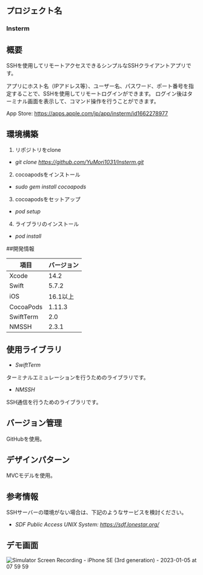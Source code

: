 ## プロジェクト名
### Insterm

## 概要
SSHを使用してリモートアクセスできるシンプルなSSHクライアントアプリです。

アプリにホスト名（IPアドレス等）、ユーザー名、パスワード、ポート番号を指定することで、SSHを使用してリモートログインができます。
ログイン後はターミナル画面を表示して、コマンド操作を行うことができます。

App Store: https://apps.apple.com/jp/app/insterm/id1662278977

## 環境構築
1. リポジトリをclone 

- *git clone https://github.com/YuMori1031/Insterm.git*

2. cocoapodsをインストール 

- *sudo gem install cocoapods*

3. cocoapodsをセットアップ

- *pod setup*

4. ライブラリのインストール

- *pod install*

##開発情報

| 項目 | バージョン |
| ---- | ---- |
| Xcode | 14.2 |
| Swift | 5.7.2 |
| iOS | 16.1以上 |
| CocoaPods | 1.11.3 |
| SwiftTerm | 2.0 |
| NMSSH | 2.3.1 |

## 使用ライブラリ
- *SwiftTerm*

ターミナルエミュレーションを行うためのライブラリです。

- *NMSSH*

SSH通信を行うためのライブラリです。

## バージョン管理
GitHubを使用。

## デザインパターン
MVCモデルを使用。

## 参考情報
SSHサーバーの環境がない場合は、下記のようなサービスを検討ください。
- *SDF Public Access UNIX System: https://sdf.lonestar.org/*

## デモ画面
![Simulator Screen Recording - iPhone SE (3rd generation) - 2023-01-05 at 07 59 59](https://user-images.githubusercontent.com/83987599/210666606-0e776a22-44a6-4ee3-a8fb-7ad9c005bbc0.gif)
